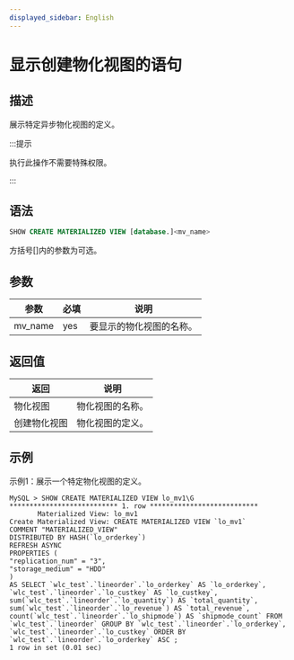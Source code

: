 ```yaml
---
displayed_sidebar: English
---
```


# 显示创建物化视图的语句

## 描述

展示特定异步物化视图的定义。

:::提示

执行此操作不需要特殊权限。

:::

## 语法

```SQL
SHOW CREATE MATERIALIZED VIEW [database.]<mv_name>
```

方括号[]内的参数为可选。

## 参数

|参数|必填|说明|
|---|---|---|
|mv_name|yes|要显示的物化视图的名称。|

## 返回值

|返回|说明|
|---|---|
|物化视图|物化视图的名称。|
|创建物化视图|物化视图的定义。|

## 示例

示例1：展示一个特定物化视图的定义。

```Plain
MySQL > SHOW CREATE MATERIALIZED VIEW lo_mv1\G
*************************** 1. row ***************************
       Materialized View: lo_mv1
Create Materialized View: CREATE MATERIALIZED VIEW `lo_mv1`
COMMENT "MATERIALIZED_VIEW"
DISTRIBUTED BY HASH(`lo_orderkey`) 
REFRESH ASYNC
PROPERTIES (
"replication_num" = "3",
"storage_medium" = "HDD"
)
AS SELECT `wlc_test`.`lineorder`.`lo_orderkey` AS `lo_orderkey`, `wlc_test`.`lineorder`.`lo_custkey` AS `lo_custkey`, sum(`wlc_test`.`lineorder`.`lo_quantity`) AS `total_quantity`, sum(`wlc_test`.`lineorder`.`lo_revenue`) AS `total_revenue`, count(`wlc_test`.`lineorder`.`lo_shipmode`) AS `shipmode_count` FROM `wlc_test`.`lineorder` GROUP BY `wlc_test`.`lineorder`.`lo_orderkey`, `wlc_test`.`lineorder`.`lo_custkey` ORDER BY `wlc_test`.`lineorder`.`lo_orderkey` ASC ;
1 row in set (0.01 sec)
```
